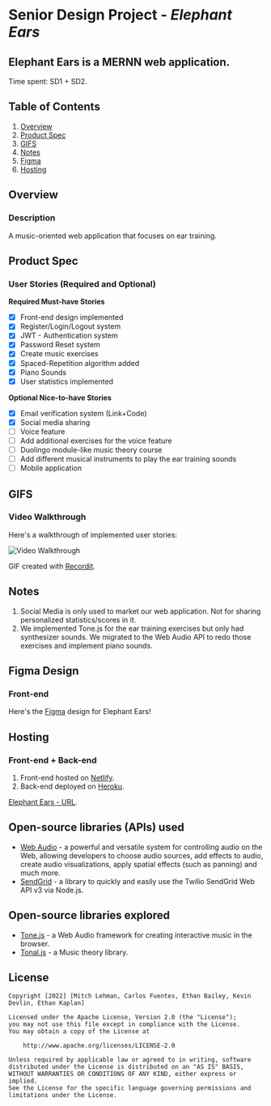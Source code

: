 # Senior Design Project - *Elephant Ears*
## **Elephant Ears** is a MERNN web application.

Time spent: SD1 + SD2.

## Table of Contents
1. [Overview](#Overview)
2. [Product Spec](#Product-Spec)
3. [GIFS](#GIFS)
4. [Notes](#Notes)
5. [Figma](#Figma-Design)
6. [Hosting](#Hosting)

## Overview
### Description
A music-oriented web application that focuses on ear training.

## Product Spec
### User Stories (Required and Optional)

**Required Must-have Stories**

- [x] Front-end design implemented
- [x] Register/Login/Logout system 
- [x] JWT - Authentication system
- [x] Password Reset system
- [x] Create music exercises
- [x] Spaced-Repetition algorithm added
- [x] Piano Sounds
- [x] User statistics implemented

**Optional Nice-to-have Stories**

- [x] Email verification system (Link+Code)
- [x] Social media sharing
- [ ] Voice feature
- [ ] Add additional exercises for the voice feature
- [ ] Duolingo module-like music theory course
- [ ] Add different musical instruments to play the ear training sounds
- [ ] Mobile application

## GIFS
### Video Walkthrough

Here's a walkthrough of implemented user stories:

<img src='...' title='Video Walkthrough' width='' alt='Video Walkthrough' />

GIF created with [Recordit](https://recordit.co/).

## Notes

1. Social Media is only used to market our web application. Not for sharing personalized statistics/scores in it.
2. We implemented Tone.js for the ear training exercises but only had synthesizer sounds. We migrated to the Web Audio API to redo those exercises and implement piano sounds.

## Figma Design
### Front-end

Here's the [Figma](https://www.figma.com/file/aq4mBz36NleyTT3qrRG3Yp/Design) design for Elephant Ears!

## Hosting
### Front-end + Back-end

1. Front-end hosted on [Netlify](https://www.netlify.com/).
2. Back-end deployed on [Heroku](https://www.heroku.com/).

[Elephant Ears - URL](https://elephant-ears.netlify.app/).

## Open-source libraries (APIs) used

- [Web Audio](https://discord.com/channels/938464005360586753/941024790758699099/1004572683532521502) - a powerful and versatile system for controlling audio on the Web, allowing developers to choose audio sources, add effects to audio, create audio visualizations, apply spatial effects (such as panning) and much more.
- [SendGrid](https://github.com/sendgrid/sendgrid-nodejs) - a library to quickly and easily use the Twilio SendGrid Web API v3 via Node.js.

## Open-source libraries explored
- [Tone.js](https://tonejs.github.io/) - a Web Audio framework for creating interactive music in the browser.
- [Tonal.js](https://github.com/tonaljs/tonal) - a Music theory library.

## License

    Copyright [2022] [Mitch Lehman, Carlos Fuentes, Ethan Bailey, Kevin Devlin, Ethan Kaplan]

    Licensed under the Apache License, Version 2.0 (the "License");
    you may not use this file except in compliance with the License.
    You may obtain a copy of the License at

        http://www.apache.org/licenses/LICENSE-2.0

    Unless required by applicable law or agreed to in writing, software
    distributed under the License is distributed on an "AS IS" BASIS,
    WITHOUT WARRANTIES OR CONDITIONS OF ANY KIND, either express or implied.
    See the License for the specific language governing permissions and
    limitations under the License.
